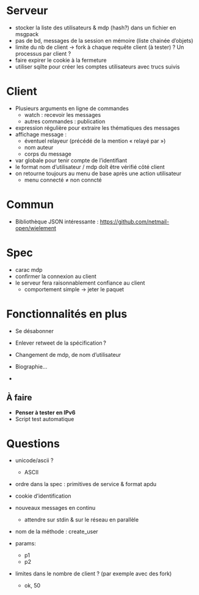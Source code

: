 # Serveur

- stocker la liste des utilisateurs & mdp (hash?) dans un fichier en msgpack
- pas de bd, messages de la session en mémoire (liste chainée d’objets)
- limite du nb de client -> fork à chaque requête client (à tester) ? Un processus par client ?
- faire expirer le cookie à la fermeture 
- utiliser sqilte pour créer les comptes utilisateurs avec trucs suivis

# Client

- Plusieurs arguments en ligne de commandes
  - watch : recevoir les messages
  - autres commandes : publication
- expression régulière pour extraire les thématiques des messages
- affichage message :
  - éventuel relayeur (précédé de la mention « relayé par »)
  - nom auteur
  - corps du message
- var globale pour tenir compte de l’identifiant
- le format nom d’utilisateur / mdp doît être vérifié côté client
- on retourne toujours au menu de base après une action utilisateur
  - menu connecté ≠ non conncté

# Commun

- Bibliothèque JSON intéressante : https://github.com/netmail-open/wjelement

# Spec

- carac mdp
- confirmer la connexion au client
- le serveur fera raisonnablement confiance au client
  - comportement simple -> jeter le paquet

  
# Fonctionnalités en plus

- Se désabonner
- Enlever retweet de la spécification ?

- Changement de mdp, de nom d’utilisateur
- Biographie…
- 

## À faire
- **Penser à tester en IPv6**
- Script test automatique

# Questions

- unicode/ascii ?
  - ASCII
- ordre dans la spec : primitives de service & format apdu
- cookie d’identification
- nouveaux messages en continu
  - attendre sur stdin & sur le réseau en parallèle

- nom de la méthode : create_user
- params:
  - p1
  - p2

- limites dans le nombre de client ? (par exemple avec des fork)
  - ok, 50

